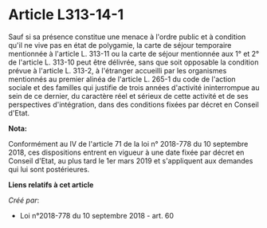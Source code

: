 # Article L313-14-1

Sauf si sa présence constitue une menace à l'ordre public et à condition qu'il ne vive pas en état de polygamie, la carte de
séjour temporaire mentionnée à l'article L. 313-11 ou la carte de séjour mentionnée aux 1° et 2° de l'article L. 313-10 peut
être délivrée, sans que soit opposable la condition prévue à l'article L. 313-2, à l'étranger accueilli par les organismes
mentionnés au premier alinéa de l'article L. 265-1 du code de l'action sociale et des familles qui justifie de trois années
d'activité ininterrompue au sein de ce dernier, du caractère réel et sérieux de cette activité et de ses perspectives
d'intégration, dans des conditions fixées par décret en Conseil d'Etat.

**Nota:**

Conformément au IV de l'article 71 de la loi n° 2018-778 du 10 septembre 2018, ces dispositions entrent en vigueur à une date
fixée par décret en Conseil d'Etat, au plus tard le 1er mars 2019 et s'appliquent aux demandes qui lui sont postérieures.

**Liens relatifs à cet article**

_Créé par_:

  - Loi n°2018-778 du 10 septembre 2018 - art. 60
